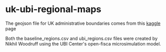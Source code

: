 # uk-ubi-regional-maps

The geojson file for UK administrative boundaries comes from this [kaggle](https://www.kaggle.com/dorianlazar/uk-regions-geojson?select=uk_regions.geojson) page

Both the baseline_regions.csv and ubi_regions.csv files were created by Nikhil Woodruff using the UBI Center's open-fisca microsimulation model.
